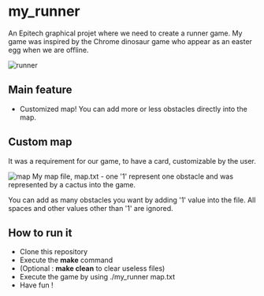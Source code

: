 # my_runner
An Epitech graphical projet where we need to create a runner game.
My game was inspired by the Chrome dinosaur game who appear as an easter egg when we are offline.

![runner](https://i.imgur.com/YNLCJv2.png)

## Main feature

- Customized map! You can add more or less obstacles directly into the map.

## Custom map

It was a requirement for our game, to have a card, customizable by the user.

![map](https://i.imgur.com/JwXx0Dk.png)
My map file, map.txt - one '1' represent one obstacle and was represented by a cactus into the game.

You can add as many obstacles you want by adding '1' value into the file.
All spaces and other values other than '1' are ignored.

## How to run it

- Clone this repository
- Execute the **make** command
- (Optional : **make clean** to clear useless files)
- Execute the game by using ./my_runner map.txt
- Have fun !